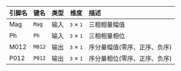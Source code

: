 <!--
DO NOT EDIT THIS FILE DIRECTLY.
This file is generated by tools/comp-docs.js.
All changes will be overwritten by regeneration.
-->

<slot class="model-pins">

| 引脚名 | 键名 | 类型 | 维度 | 描述 |
|:------ |:---- |:----:|:----:|:---- |
| Mag | `Mag` | 输入 | <samp>3</samp> × <samp>1</samp> | 三相相量幅值 |
| Ph | `Ph` | 输入 | <samp>3</samp> × <samp>1</samp> | 三相相量相位 |
| M012 | `M012` | 输出 | <samp>3</samp> × <samp>1</samp> | 序分量幅值(零序、正序、负序) |
| P012 | `P012` | 输出 | <samp>3</samp> × <samp>1</samp> | 序分量相位(零序、正序、负序) |

</slot>
